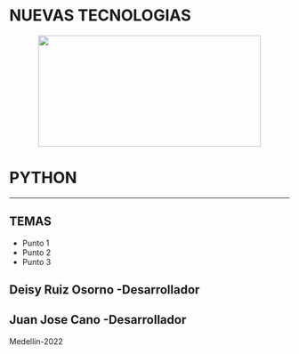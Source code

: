 # NUEVAS TECNOLOGIAS

<p align = "center">
    <img src= "https://3.bp.blogspot.com/-psgtb5Rm5Vc/VIkJGpS5CLI/AAAAAAAAEtc/N0VV-XEHz-Y/s1600/Logo%2BMascota%2B-%2BPython.png" width="400" height="200">
</p>

# PYTHON
***
## TEMAS

- Punto 1
- Punto 2
- Punto 3


## Deisy Ruiz Osorno -Desarrollador
## Juan Jose Cano -Desarrollador
Medellin-2022

